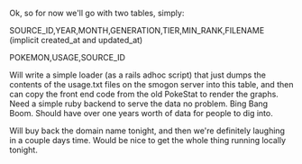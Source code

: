 Ok, so for now we'll go with two tables, simply:

SOURCE_ID,YEAR,MONTH,GENERATION,TIER,MIN_RANK,FILENAME (implicit created_at and updated_at)

POKEMON,USAGE,SOURCE_ID

Will write a simple loader (as a rails adhoc script) that just dumps the contents of the usage.txt files on the smogon server into this table, and then can copy the front end code from the old PokeStat to render the graphs. Need a simple ruby backend to serve the data no problem. Bing Bang Boom. Should have over one years worth of data for people to dig into.

Will buy back the domain name tonight, and then we're definitely laughing in a couple days time. Would be nice to get the whole thing running locally tonight.